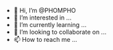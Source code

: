 - 👋 Hi, I’m @PHOMPHO
- 👀 I’m interested in ...
- 🌱 I’m currently learning ...
- 💞️ I’m looking to collaborate on ...
- 📫 How to reach me ...

<!---
PHOMPHO/PHOMPHO is a ✨ special ✨ repository because its `README.md` (this file) appears on your GitHub profile.
You can click the Preview link to take a look at your changes.
--->
